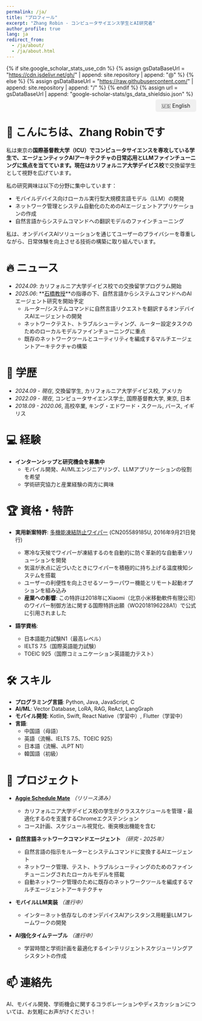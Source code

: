 ```yaml
---
permalink: /ja/
title: "プロフィール"
excerpt: "Zhang Robin - コンピュータサイエンス学生とAI研究者"
author_profile: true
lang: ja
redirect_from:
  - /ja/about/
  - /ja/about.html
---
```


{% if site.google_scholar_stats_use_cdn %}
{% assign gsDataBaseUrl = "https://cdn.jsdelivr.net/gh/" | append: site.repository | append: "@" %}
{% else %}
{% assign gsDataBaseUrl = "https://raw.githubusercontent.com/" | append: site.repository | append: "/" %}
{% endif %}
{% assign url = gsDataBaseUrl | append: "google-scholar-stats/gs_data_shieldsio.json" %}

<div style="text-align: right; margin-bottom: 20px;">
  <a href="/" style="background-color: #f0f0f0; padding: 8px 16px; border-radius: 5px; text-decoration: none; font-size: 14px;">🇺🇸 English</a>
</div>

<span class='anchor' id='about-me'></span>

# 👋 こんにちは、Zhang Robinです

私は東京の**国際基督教大学（ICU）**でコンピュータサイエンスを専攻している学生で、エージェンティックAIアーキテクチャの日常応用とLLMファインチューニングに焦点を当てています。現在は**カリフォルニア大学デイビス校**で交換留学生として視野を広げています。

私の研究興味は以下の分野に集中しています：
- モバイルデバイス向けローカル実行型大規模言語モデル（LLM）の開発
- ネットワーク管理とシステム自動化のためのAIエージェントアプリケーションの作成
- 自然言語からシステムコマンドへの翻訳モデルのファインチューニング

私は、オンデバイスAIソリューションを通じてユーザーのプライバシーを尊重しながら、日常体験を向上させる技術の構築に取り組んでいます。

<span class='anchor' id='-news'></span>
# 🔥 ニュース
- *2024.09*: カリフォルニア大学デイビス校での交換留学プログラム開始
- *2025.06*: **[石橋教授](https://researchers.icu.ac.jp/icuhp/KgApp?resId=S000106&Language=2)**の指導の下、自然言語からシステムコマンドへのAIエージェント研究を開始予定
  - ルーター/システムコマンドに自然言語リクエストを翻訳するオンデバイスAIエージェントの開発
  - ネットワークテスト、トラブルシューティング、ルーター設定タスクのためのローカルモデルファインチューニングに重点
  - 既存のネットワークツールとユーティリティを編成するマルチエージェントアーキテクチャの構築

<span class='anchor' id='-education'></span>
# 📖 学歴
- *2024.09 - 現在*, 交換留学生, カリフォルニア大学デイビス校, アメリカ
- *2022.09 - 現在*, コンピュータサイエンス学士, 国際基督教大学, 東京, 日本
- *2018.09 - 2020.06*, 高校卒業, キング・エドワード・スクール, バース, イギリス

<span class='anchor' id='-experience'></span>
# 💻 経験
- **インターンシップと研究機会を募集中**
  - モバイル開発、AI/MLエンジニアリング、LLMアプリケーションの役割を希望
  - 学術研究協力と産業経験の両方に興味

<span class='anchor' id='-certifications--patents'></span>
# 🏆 資格・特許
- **実用新案特許**: [多機能凍結防止ワイパー](https://patents.google.com/patent/CN205589185U/en) (CN205589185U, 2016年9月21日発行)
  - 寒冷な天候でワイパーが凍結するのを自動的に防ぐ革新的な自動車ソリューションを開発
  - 気温が氷点に近づいたときにワイパーを積極的に持ち上げる温度検知システムを搭載
  - ユーザーの利便性を向上させるソーラーパワー機能とリモート起動オプションを組み込み
  - **産業への影響**: この特許は2018年にXiaomi（北京小米移動軟件有限公司）のワイパー制御方法に関する国際特許出願（WO2018196228A1）で公式に引用されました

- **語学資格**:
  - 日本語能力試験N1（最高レベル）
  - IELTS 7.5（国際英語能力試験）
  - TOEIC 925（国際コミュニケーション英語能力テスト）

<span class='anchor' id='-skills'></span>
# 🛠️ スキル
- **プログラミング言語**: Python, Java, JavaScript, C
- **AI/ML**: Vector Database, LoRA, RAG, ReAct, LangGraph
- **モバイル開発**: Kotlin, Swift, React Native（学習中）, Flutter（学習中）
- **言語**: 
  - 中国語（母語）
  - 英語（流暢、IELTS 7.5、TOEIC 925）
  - 日本語（流暢、JLPT N1）
  - 韓国語（初級）

<span class='anchor' id='-projects'></span>
# 🚀 プロジェクト
- **[Aggie Schedule Mate](https://chromewebstore.google.com/detail/aggie-schedule-mate/ddlinokodanicjgdkomccaadblcdipee)** *（リリース済み）*
  - カリフォルニア大学デイビス校の学生がクラススケジュールを管理・最適化するのを支援するChromeエクステンション
  - コース計画、スケジュール視覚化、衝突検出機能を含む
  
- **自然言語ネットワークコマンドエージェント** *（研究 - 2025年）*
  - 自然言語の指示をルーターとシステムコマンドに変換するAIエージェント
  - ネットワーク管理、テスト、トラブルシューティングのためのファインチューニングされたローカルモデルを搭載
  - 自動ネットワーク管理のために既存のネットワークツールを編成するマルチエージェントアーキテクチャ

- **モバイルLLM実装** *（進行中）*
  - インターネット依存なしのオンデバイスAIアシスタンス用軽量LLMフレームワークの開発
  
- **AI強化タイムテーブル** *（進行中）*
  - 学習時間と学術計画を最適化するインテリジェントスケジューリングアシスタントの作成

<span class='anchor' id='-contact'></span>
# 📫 連絡先
AI、モバイル開発、学術機会に関するコラボレーションやディスカッションについては、お気軽にお声がけください！ 